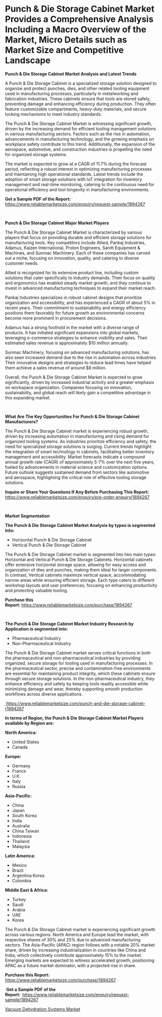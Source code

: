 <p><h1>Punch & Die Storage Cabinet Market Provides a Comprehensive Analysis Including a Macro Overview of the Market, Micro Details such as Market Size and Competitive Landscape</h1></p><p><strong>Punch & Die Storage Cabinet Market Analysis and Latest Trends</strong></p>
<p><p>A Punch & Die Storage Cabinet is a specialized storage solution designed to organize and protect punches, dies, and other related tooling equipment used in manufacturing processes, particularly in metalworking and fabrication industries. These cabinets ensure that tools are stored safely, preventing damage and enhancing efficiency during production. They often feature customizable compartments, heavy-duty materials, and secure locking mechanisms to meet industry standards.</p><p>The Punch & Die Storage Cabinet Market is witnessing significant growth, driven by the increasing demand for efficient tooling management solutions in various manufacturing sectors. Factors such as the rise in automation, advancements in manufacturing technology, and the growing emphasis on workplace safety contribute to this trend. Additionally, the expansion of the aerospace, automotive, and construction industries is propelling the need for organized storage systems.</p><p>The market is expected to grow at a CAGR of 11.7% during the forecast period, reflecting a robust interest in optimizing manufacturing processes and maintaining high operational standards. Latest trends include the adoption of smart storage solutions with IoT integration for inventory management and real-time monitoring, catering to the continuous need for operational efficiency and tool longevity in manufacturing environments.</p></p>
<p><strong>Get a Sample PDF of the Report:&nbsp;</strong> <a href="https://www.reliablemarketsize.com/enquiry/request-sample/1894267?utm_campaign=2005&utm_medium=2&utm_source=Github&utm_content=ia&utm_term=14012025&utm_id=punch-die-storage-cabinet">https://www.reliablemarketsize.com/enquiry/request-sample/1894267</a></p>
<p>&nbsp;</p>
<p><strong>Punch & Die Storage Cabinet Major Market Players</strong></p>
<p><p>The Punch & Die Storage Cabinet Market is characterized by various players that focus on providing durable and efficient storage solutions for manufacturing tools. Key competitors include Allied, Pankaj Industries, Adamus, Kaizen International, Proton Engineers, Sanitt Equipment & Machines, and Sunmac Machinery. Each of these companies has carved out a niche, focusing on innovation, quality, and catering to diverse customer needs.</p><p>Allied is recognized for its extensive product line, including custom solutions that cater specifically to industry demands. Their focus on quality and ergonomics has enabled steady market growth, and they continue to invest in advanced manufacturing techniques to expand their market reach.</p><p>Pankaj Industries specializes in robust cabinet designs that prioritize organization and accessibility, and has experienced a CAGR of about 5% in recent years. Their commitment to sustainability and energy efficiency positions them favorably for future growth as environmental concerns become more prominent in procurement decisions.</p><p>Adamus has a strong foothold in the market with a diverse range of products. It has initiated significant expansions into global markets, leveraging e-commerce strategies to enhance visibility and sales. Their estimated sales revenue is approximately $10 million annually.</p><p>Sunmac Machinery, focusing on advanced manufacturing solutions, has also seen increased demand due to the rise in automation across industries. Their innovative designs and strategies to reduce lead times have helped them achieve a sales revenue of around $8 million.</p><p>Overall, the Punch & Die Storage Cabinet Market is expected to grow significantly, driven by increased industrial activity and a greater emphasis on workspace organization. Companies focusing on innovation, sustainability, and global reach will likely gain a competitive advantage in this expanding market.</p></p>
<p>&nbsp;</p>
<p><strong>What Are The Key Opportunities For Punch & Die Storage Cabinet Manufacturers?</strong></p>
<p><p>The Punch & Die Storage Cabinet market is experiencing robust growth, driven by increasing automation in manufacturing and rising demand for organized tooling systems. As industries prioritize efficiency and safety, the need for specialized storage solutions is surging. Current trends highlight the integration of smart technology in cabinets, facilitating better inventory management and accessibility. Market forecasts indicate a compound annual growth rate (CAGR) of approximately 5-7% over the next five years, fueled by advancements in material science and customization options. Future outlook suggests sustained demand from sectors like automotive and aerospace, highlighting the critical role of effective tooling storage solutions.</p></p>
<p><strong>Inquire or Share Your Questions If Any Before Purchasing This Report:</strong> <a href="https://www.reliablemarketsize.com/enquiry/pre-order-enquiry/1894267?utm_campaign=2005&utm_medium=2&utm_source=Github&utm_content=ia&utm_term=14012025&utm_id=punch-die-storage-cabinet">https://www.reliablemarketsize.com/enquiry/pre-order-enquiry/1894267</a></p>
<p>&nbsp;</p>
<p><strong>Market Segmentation</strong></p>
<p><strong>The Punch & Die Storage Cabinet Market Analysis by types is segmented into:</strong></p>
<p><ul><li>Horizontal Punch & Die Storage Cabinet</li><li>Vertical Punch & Die Storage Cabinet</li></ul></p>
<p><p>The Punch & Die Storage Cabinet market is segmented into two main types: Horizontal and Vertical Punch & Die Storage Cabinets. Horizontal cabinets offer extensive horizontal storage space, allowing for easy access and organization of dies and punches, making them ideal for larger components. In contrast, Vertical cabinets maximize vertical space, accommodating narrow areas while ensuring efficient storage. Each type caters to different workshop layouts and user preferences, focusing on enhancing productivity and protecting valuable tooling.</p></p>
<p><strong>Purchase this Report:&nbsp;</strong><a href="https://www.reliablemarketsize.com/purchase/1894267?utm_campaign=2005&utm_medium=2&utm_source=Github&utm_content=ia&utm_term=14012025&utm_id=punch-die-storage-cabinet">https://www.reliablemarketsize.com/purchase/1894267</a></p>
<p>&nbsp;</p>
<p><strong>The Punch & Die Storage Cabinet Market Industry Research by Application is segmented into:</strong></p>
<p><ul><li>Pharmaceutical Industry</li><li>Non-Pharmaceutical Industry</li></ul></p>
<p><p>The Punch & Die Storage Cabinet market serves critical functions in both the pharmaceutical and non-pharmaceutical industries by providing organized, secure storage for tooling used in manufacturing processes. In the pharmaceutical sector, precise and contamination-free environments are essential for maintaining product integrity, which these cabinets ensure through secure storage solutions. In the non-pharmaceutical industry, they enhance efficiency and safety by keeping tools readily accessible while minimizing damage and wear, thereby supporting smooth production workflows across diverse applications.</p></p>
<p><a href="https://www.reliablemarketsize.com/punch-and-die-storage-cabinet-r1894267?utm_campaign=2005&utm_medium=2&utm_source=Github&utm_content=ia&utm_term=14012025&utm_id=punch-die-storage-cabinet">&nbsp;https://www.reliablemarketsize.com/punch-and-die-storage-cabinet-r1894267</a></p>
<p><strong>In terms of Region, the Punch & Die Storage Cabinet Market Players available by Region are:</strong></p>
<p>
    <p> <strong> North America: </strong>
        <ul>
            <li>United States</li>
            <li>Canada</li>
        </ul>
        </p> 
    <p> <strong> Europe: </strong>
        <ul>
            <li>Germany</li>
            <li>France</li>
            <li>U.K.</li>
            <li>Italy</li>
            <li>Russia</li>
        </ul>
        </p> 
    <p> <strong> Asia-Pacific: </strong>
        <ul>
            <li>China</li>
            <li>Japan</li>
            <li>South Korea</li>
            <li>India</li>
            <li>Australia</li>
            <li>China Taiwan</li>
            <li>Indonesia</li>
            <li>Thailand</li>
            <li>Malaysia</li>
        </ul>
        </p> 
    <p> <strong> Latin America: </strong>
        <ul>
            <li>Mexico</li>
            <li>Brazil</li>
            <li>Argentina Korea</li>
            <li>Colombia</li>
        </ul>
        </p> 
    <p> <strong> Middle East & Africa: </strong>
        <ul>
            <li>Turkey</li>
            <li>Saudi</li>
            <li>Arabia</li>
            <li>UAE</li>
            <li>Korea</li>
        </ul>
    </p>
    </p>
<p><p>The Punch & Die Storage Cabinet market is experiencing significant growth across various regions. North America and Europe lead the market, with respective shares of 30% and 25% due to advanced manufacturing sectors. The Asia-Pacific (APAC) region follows with a notable 20% market share, driven by increasing industrialization in countries like China and India, which collectively contribute approximately 15% to the market. Emerging markets are expected to witness accelerated growth, positioning APAC as a future market dominator, with a projected rise in share.</p></p>
<p><strong>Purchase this Report: </strong><a href="https://www.reliablemarketsize.com/purchase/1894267?utm_campaign=2005&utm_medium=2&utm_source=Github&utm_content=ia&utm_term=14012025&utm_id=punch-die-storage-cabinet">https://www.reliablemarketsize.com/purchase/1894267</a></p>
<p>&nbsp;<strong>Get a Sample PDF of the Report:&nbsp;&nbsp;</strong><a href="https://www.reliablemarketsize.com/enquiry/request-sample/1894267?utm_campaign=2005&utm_medium=2&utm_source=Github&utm_content=ia&utm_term=14012025&utm_id=punch-die-storage-cabinet">https://www.reliablemarketsize.com/enquiry/request-sample/1894267</a></p>
<p><strong></strong></p>
<p><p><a href="https://github.com/lylyparadise/Market-Research-Report-List-5/blob/main/vacuum-dehydration-systems-market.md?utm_campaign=2005&utm_medium=2&utm_source=Github&utm_content=ia&utm_term=14012025&utm_id=punch-die-storage-cabinet">Vacuum Dehydration Systems Market</a></p></p>